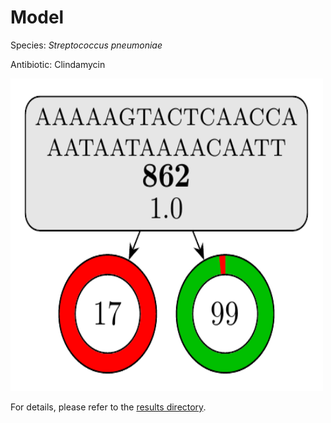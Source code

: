 
# Model

Species: *Streptococcus pneumoniae*

Antibiotic: Clindamycin

<img src="./model.png" width=500 height=500 />

For details, please refer to the [results directory](../../../../../results/cart_b/streptococcus%20pneumoniae/clindamycin/repeat_9/).

